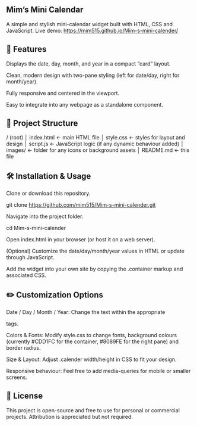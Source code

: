 ## Mim’s Mini Calendar

A simple and stylish mini-calendar widget built with HTML, CSS and JavaScript.
Live demo: https://mim515.github.io/Mim-s-mini-calender/

## 🎯 Features

Displays the date, day, month, and year in a compact “card” layout.

Clean, modern design with two-pane styling (left for date/day, right for month/year).

Fully responsive and centered in the viewport.

Easy to integrate into any webpage as a standalone component.

## 🧩 Project Structure
/ (root)
│ index.html          ← main HTML file
│ style.css           ← styles for layout and design
│ script.js           ← JavaScript logic (if any dynamic behaviour added)
│ images/             ← folder for any icons or background assets
│ README.md           ← this file

## 🛠 Installation & Usage

Clone or download this repository.

git clone https://github.com/mim515/Mim-s-mini-calender.git


Navigate into the project folder.

cd Mim-s-mini-calender


Open index.html in your browser (or host it on a web server).

(Optional) Customize the date/day/month/year values in HTML or update through JavaScript.

Add the widget into your own site by copying the .container markup and associated CSS.

## ✏️ Customization Options

Date / Day / Month / Year: Change the text within the appropriate <p id="…"> tags.

Colors & Fonts: Modify style.css to change fonts, background colours (currently #CDD1FC for the container, #8089FE for the right pane) and border radius.

Size & Layout: Adjust .calender width/height in CSS to fit your design.

Responsive behaviour: Feel free to add media-queries for mobile or smaller screens.

## 📄 License

This project is open-source and free to use for personal or commercial projects. Attribution is appreciated but not required.


